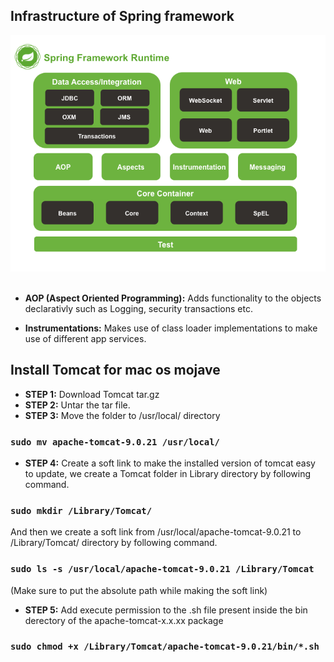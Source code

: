 ## Infrastructure of Spring framework


![Spring Architecture](./images/spring-modules.png)<br/><br/>
* **AOP (Aspect Oriented Programming):** Adds functionality to the objects declarativly such as Logging, security transactions etc. 

* **Instrumentations:** Makes use of class loader implementations to make use of different app services.

## Install Tomcat for mac os mojave
* **STEP 1:** Download Tomcat tar.gz 
* **STEP 2:** Untar the tar file. 
* **STEP 3:** Move the folder to /usr/local/ directory 
### `sudo mv apache-tomcat-9.0.21 /usr/local/`
* **STEP 4:** Create a soft link to make the installed version of tomcat easy to update, we create a Tomcat folder in Library directory by following command. 
### `sudo mkdir /Library/Tomcat/`
And then we create a soft link from /usr/local/apache-tomcat-9.0.21 to /Library/Tomcat/ directory by following command. 
### `sudo ls -s /usr/local/apache-tomcat-9.0.21 /Library/Tomcat`
(Make sure to put the absolute path while making the soft link)

* **STEP 5:** Add execute permission to the .sh file present inside the bin derectory of the apache-tomcat-x.x.xx package
### `sudo chmod +x /Library/Tomcat/apache-tomcat-9.0.21/bin/*.sh`
